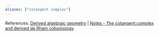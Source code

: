 ```yaml
---
aliases: ["cotangent complex"]
---
```


References: [Derived algebraic geometry](Derived%20algebraic%20geometry) | [Notes - The cotangent complex and derived de Rham cohomology](Notes%20-%20The%20cotangent%20complex%20and%20derived%20de%20Rham%20cohomology.md)